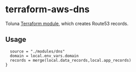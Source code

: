 # terraform-aws-dns
Toluna [Terraform module](https://registry.terraform.io/modules/toluna-terraform/dns/aws/latest), which creates Route53 records.

## Usage
```module "dns" {
  source = "./modules/dns"
  domain = local.env_vars.domain
  records = merge(local.data_records,local.app_records)
}
```
